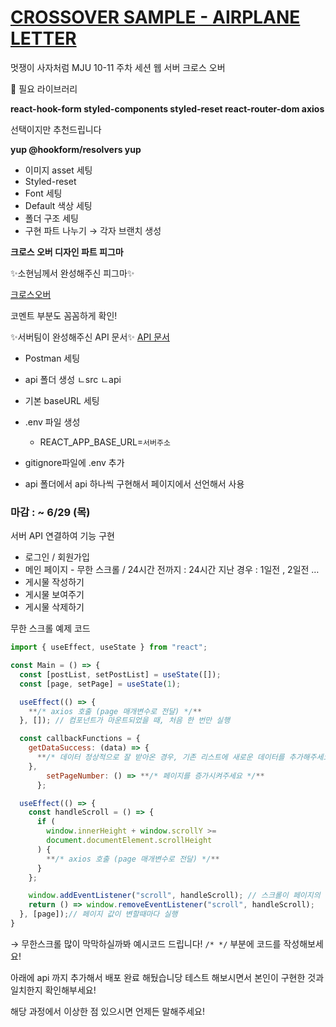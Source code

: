 # [CROSSOVER SAMPLE - AIRPLANE LETTER](https://crossover-sample.vercel.app/)

멋쟁이 사자처럼 MJU 10-11 주차 세션
웹 서버 크로스 오버

<aside>
📁 필요 라이브러리

**react-hook-form
styled-components
styled-reset
react-router-dom
axios**

선택이지만 추천드립니다

**yup
@hookform/resolvers yup**

</aside>

- 이미지 asset 세팅
- Styled-reset
- Font 세팅
- Default 색상 세팅
- 폴더 구조 세팅
- 구현 파트 나누기 → 각자 브랜치 생성

**크로스 오버 디자인 파트 피그마** 

✨소현님께서 완성해주신 피그마✨

[크로스오버](https://www.figma.com/file/7xhNzHWK8oO8LEwLmFh6Na/크로스오버?type=design&node-id=39-2037&t=taVvbZJUD8SPdRbc-0)

코멘트 부분도 꼼꼼하게 확인!

✨서버팀이 완성해주신 API 문서✨
[API 문서](https://www.notion.so/likelion-11th/API-e88dd3745c6249719019b69498e10d91)

- Postman 세팅

[](https://www.postman.com/)

- api 폴더 생성
  ㄴsrc
  ㄴapi

- 기본 baseURL 세팅

- .env 파일 생성
    - REACT_APP_BASE_URL=`서버주소`
- gitignore파일에 .env 추가
- api 폴더에서 api 하나씩 구현해서 페이지에서 선언해서 사용

### **마감 : ~ 6/29 (목)**

서버 API 연결하여 기능 구현

- 로그인 / 회원가입
- 메인 페이지 - 무한 스크롤 / 24시간 전까지 : 24시간 지난 경우 : 1일전 , 2일전 …
- 게시물 작성하기
- 게시물 보여주기
- 게시물 삭제하기

무한 스크롤 예제 코드

```jsx
import { useEffect, useState } from "react";

const Main = () => {
  const [postList, setPostList] = useState([]);
  const [page, setPage] = useState(1);

  useEffect(() => {
    **/* axios 호출 (page 매개변수로 전달) */**
  }, []); // 컴포넌트가 마운트되었을 때, 처음 한 번만 실행

  const callbackFunctions = {
    getDataSuccess: (data) => {
      **/* 데이터 정상적으로 잘 받아온 경우, 기존 리스트에 새로운 데이터를 추가해주세요 */**
    },
		setPageNumber: () => **/* 페이지를 증가시켜주세요 */**
	  };

  useEffect(() => {
    const handleScroll = () => {
      if (
        window.innerHeight + window.scrollY >=
        document.documentElement.scrollHeight
      ) {
        **/* axios 호출 (page 매개변수로 전달) */**
      }
    };

    window.addEventListener("scroll", handleScroll); // 스크롤이 페이지의 맨 아래에 도달했을 때만 데이터를 다시 로드
    return () => window.removeEventListener("scroll", handleScroll);
  }, [page]);// 페이지 값이 변할때마다 실행
}
```

→ 무한스크롤 많이 막막하실까봐 예시코드 드립니다! `/* */` 부분에 코드를 작성해보세요!

아래에 api 까지 추가해서 배포 완료 해뒀습니당 테스트 해보시면서 본인이 구현한 것과 일치한지 확인해부세요!

해당 과정에서 이상한 점 있으시면 언제든 말해주세요!
